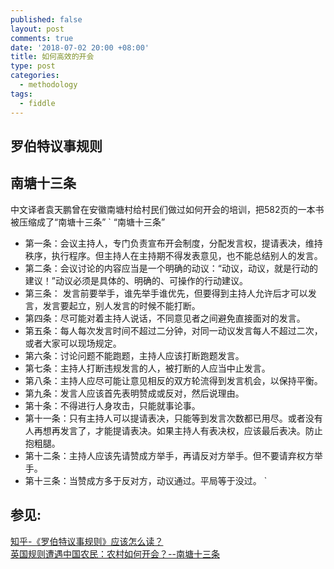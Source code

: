 ```yaml
---
published: false
layout: post
comments: true
date: '2018-07-02 20:00 +08:00'
title: 如何高效的开会
type: post
categories:
  - methodology
tags:
  - fiddle
---
```


## 罗伯特议事规则


## 南塘十三条
中文译者袁天鹏曾在安徽南塘村给村民们做过如何开会的培训，把582页的一本书被压缩成了“南塘十三条”
`
“南塘十三条”
- 第一条：会议主持人，专门负责宣布开会制度，分配发言权，提请表决，维持秩序，执行程序。但主持人在主持期不得发表意见，也不能总结别人的发言。  
- 第二条：会议讨论的内容应当是一个明确的动议：“动议，动议，就是行动的建议！”动议必须是具体的、明确的、可操作的行动建议。
- 第三条： 发言前要举手，谁先举手谁优先，但要得到主持人允许后才可以发言，发言要起立，别人发言的时候不能打断。  
- 第四条：尽可能对着主持人说话，不同意见者之间避免直接面对的发言。  
- 第五条：每人每次发言时间不超过二分钟，对同一动议发言每人不超过二次，或者大家可以现场规定。  
- 第六条：讨论问题不能跑题，主持人应该打断跑题发言。  
- 第七条：主持人打断违规发言的人，被打断的人应当中止发言。  
- 第八条：主持人应尽可能让意见相反的双方轮流得到发言机会，以保持平衡。  
- 第九条：发言人应该首先表明赞成或反对，然后说理由。  
- 第十条：不得进行人身攻击，只能就事论事。  
- 第十一条：只有主持人可以提请表决，只能等到发言次数都已用尽。或者没有人再想再发言了，才能提请表决。如果主持人有表决权，应该最后表决。防止抱粗腿。  
- 第十二条：主持人应该先请赞成方举手，再请反对方举手。但不要请弃权方举手。  
- 第十三条：当赞成方多于反对方，动议通过。平局等于没过。 
`

## 参见:
[知乎-《罗伯特议事规则》应该怎么读？](https://www.zhihu.com/question/19849503)  
[英国规则遭遇中国农民：农村如何开会？--南塘十三条](http://www.infzm.com/content/26505)
